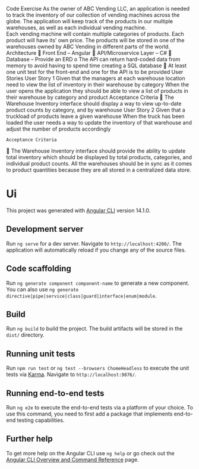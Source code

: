 Code Exercise
As the owner of ABC Vending LLC, an application is needed to track the inventory of our collection of vending machines across the globe.  The application will keep track of the products in our multiple warehouses, as well as each individual vending machine.  
	Each vending machine will contain multiple categories of products.  Each product will have its’ own price.  The products will be stored in one of the warehouses owned by ABC Vending in different parts of the world.	
Architecture
	Front End – Angular
	API/Microservice Layer – C#
	Database – Provide an ERD
o	The API can return hard-coded data from memory to avoid having to spend time creating a SQL database
	At least one unit test for the front-end and one for the API is to be provided
User Stories
	User Story 1
	 Given that the managers at each warehouse location need to view the list of inventory in their warehouse by category
When the user opens the application they should be able to view a list of products in their warehouse by category and product
	Acceptance Criteria
	The Warehouse Inventory interface should display a way to view up-to-date product counts by category, and by warehouse
User Story 2
Given that a truckload of products leave a given warehouse
When the truck has been loaded the user needs a way to update the inventory of that warehouse and adjust the number of products accordingly

	Acceptance Criteria
	The Warehouse Inventory interface should provide the ability to update total inventory which should be displayed by total products, categories, and individual product counts.  All the warehouses should be in sync as it comes to product quantities because they are all stored in a centralized data store.


# Ui

This project was generated with [Angular CLI](https://github.com/angular/angular-cli) version 14.1.0.

## Development server

Run `ng serve` for a dev server. Navigate to `http://localhost:4200/`. The application will automatically reload if you change any of the source files.

## Code scaffolding

Run `ng generate component component-name` to generate a new component. You can also use `ng generate directive|pipe|service|class|guard|interface|enum|module`.

## Build

Run `ng build` to build the project. The build artifacts will be stored in the `dist/` directory.

## Running unit tests

Run `npm run test` or `ng test --browsers ChomeHeadless` to execute the unit tests via [Karma](https://karma-runner.github.io). Navigate to `http://localhost:9876/`.

## Running end-to-end tests

Run `ng e2e` to execute the end-to-end tests via a platform of your choice. To use this command, you need to first add a package that implements end-to-end testing capabilities.

## Further help

To get more help on the Angular CLI use `ng help` or go check out the [Angular CLI Overview and Command Reference](https://angular.io/cli) page.

